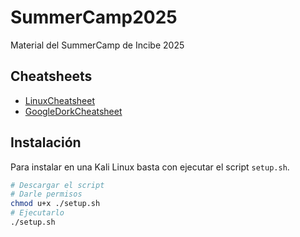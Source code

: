 # SummerCamp2025

Material del SummerCamp de Incibe 2025

## Cheatsheets

- [LinuxCheatsheet](Cheatsheets/LinuxCheatsheet.md)
- [GoogleDorkCheatsheet](Cheatsheets/GoogleDorkCheatsheet.md)

## Instalación

Para instalar en una Kali Linux basta con ejecutar el script `setup.sh`.

```bash
# Descargar el script
# Darle permisos
chmod u+x ./setup.sh
# Ejecutarlo
./setup.sh
```